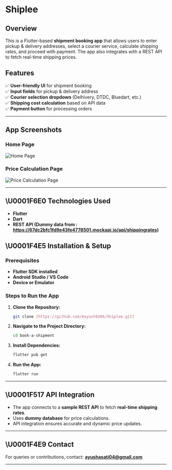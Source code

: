 # **Shiplee**

## **Overview**
This is a Flutter-based **shipment booking app** that allows users to enter pickup & delivery addresses, select a courier service, calculate shipping rates, and proceed with payment. The app also integrates with a REST API to fetch real-time shipping prices.

## **Features**
✅ **User-friendly UI** for shipment booking  
✅ **Input fields** for pickup & delivery address  
✅ **Courier selection dropdown** (Delhivery, DTDC, Bluedart, etc.)  
✅ **Shipping cost calculation** based on API data  
✅ **Payment button** for processing orders

---

## **App Screenshots**
### **Home Page**
![Home Page](path/to/your-screenshot.png)

### **Price Calculation Page**
![Price Calculation Page](path/to/your-screenshot.png)

---

## **\U0001F6E0 Technologies Used**
- **Flutter**
- **Dart**
- **REST API (Dummy data from : https://67dc2bfc1fd9e43fe4778501.mockapi.io/api/shippingrates)**

## **\U0001F4E5 Installation & Setup**

### **Prerequisites**
- **Flutter SDK installed**
- **Android Studio / VS Code**
- **Device or Emulator**

### **Steps to Run the App**
1. **Clone the Repository:**
   ```sh
   git clone [https://github.com/Aayush9266/Shiplee.git]
   ```  
2. **Navigate to the Project Directory:**
   ```sh
   cd book-a-shipment
   ```  
3. **Install Dependencies:**
   ```sh
   flutter pub get
   ```  
4. **Run the App:**
   ```sh
   flutter run
   ```  

---

## **\U0001F517 API Integration**
- The app connects to a **sample REST API** to fetch **real-time shipping rates**.
- Uses **dummy database** for price calculations.
- API integration ensures accurate and dynamic price updates.

---


## **\U0001F4E9 Contact**
For queries or contributions, contact: **ayushasati04@gmail.com**

---
